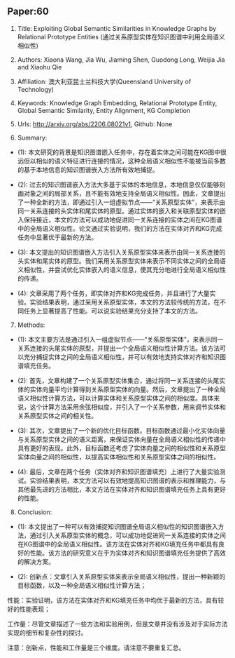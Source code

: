 ## Paper:60




1. Title: Exploiting Global Semantic Similarities in Knowledge Graphs by Relational Prototype Entities (通过关系原型实体在知识图谱中利用全局语义相似性)

2. Authors: Xiaona Wang, Jia Wu, Jiaming Shen, Guodong Long, Weijia Jia and Xiaohu Qie

3. Affiliation: 澳大利亚昆士兰科技大学(Queensland University of Technology)

4. Keywords: Knowledge Graph Embedding, Relational Prototype Entity, Global Semantic Similarity, Entity Alignment, KG Completion

5. Urls: http://arxiv.org/abs/2206.08021v1, Github: None

6. Summary: 

- (1): 本文研究的背景是知识图谱嵌入任务中，存在着实体之间可能在KG图中很远但以相似的语义特征进行连接的情况，这种全局语义相似性不能被当前多数的基于本地信息的知识图谱嵌入方法所有效地捕捉。

- (2): 过去的知识图谱嵌入方法大多基于实体的本地信息，本地信息仅仅能够刻画对象之间的局部关系，且不能有效地支持全局语义相似性。因此，文章提出了一种全新的方法，即通过引入一组虚拟节点——“关系原型实体”，来表示由同一关系连接的头实体和尾实体的原型。通过实体的嵌入和关联原型实体的嵌入保持接近，本文的方法可以成功地促进同一关系连接的实体之间在KG图谱中的全局语义相似性。论文通过实验说明，我们的方法在实体对齐和KG完成任务中显著优于最新的方法。

- (3): 本文提出的知识图谱嵌入方法引入关系原型实体来表示由同一关系连接的头实体和尾实体的原型。我们采用关系原型实体来表示不同实体之间的全局语义相似性，并尝试优化实体嵌入的语义信息，使其充分地进行全局语义相似性的传递。

- (4): 文章采用了两个任务，即实体对齐和KG完成任务，并且进行了大量实验。实验结果表明，通过采用关系原型实体，本文的方法较传统的方法，在不同任务上显著提高了性能。可以说实验结果充分支持了本文的方法。
7. Methods:

- (1): 本文主要方法是通过引入一组虚拟节点——“关系原型实体”，来表示同一关系连接的头尾实体的原型，并提出一个全局语义相似性计算方法。该方法可以充分捕捉实体之间的全局语义相似性，并可以有效地支持实体对齐和知识图谱填充任务。

- (2): 首先，文章构建了一个关系原型实体集合，通过将同一关系连接的头尾实体的实体向量平均计算得到关系原型实体的向量。然后，文章提出了一种全局语义相似性计算方法，可以计算实体和关系原型实体之间的相似度。具体来说，这个计算方法采用余弦相似度，并引入了一个关系参数，用来调节实体和关系原型实体之间的相关性。

- (3): 其次，文章提出了一个新的优化目标函数。目标函数通过最小化实体向量与关系原型实体之间的语义距离，来保证实体向量在全局语义相似性的传递中具有更好的表现。此外，目标函数还考虑了实体向量之间的相似性和关系原型实体向量之间的相似性，以提高实体相似性和关系原型实体之间的相似性。

- (4): 最后，文章在两个任务（实体对齐和知识图谱填充）上进行了大量实验测试。实验结果表明，本文方法可以有效地提高知识图谱的表示和推理能力，与其他最先进的方法相比，本文方法在实体对齐和知识图谱填充任务上具有更好的性能。





8. Conclusion: 

- (1): 本文提出了一种可以有效捕捉知识图谱全局语义相似性的知识图谱嵌入方法，通过引入关系原型实体的概念，可以成功地促进同一关系连接的实体之间在KG图谱中的全局语义相似性。该方法在实体对齐和KG填充任务中都具有良好的性能。该方法的研究意义在于为实体对齐和知识图谱填充任务提供了高效的解决方案。

- (2): 创新点：文章引入关系原型实体来表示全局语义相似性，提出一种新颖的目标函数，以及一种全局语义相似性计算方法；

性能：实验证明，该方法在实体对齐和KG填充任务中均优于最新的方法，具有较好的性能表现；

工作量：尽管文章描述了一些方法和实验用例，但是文章并没有涉及对于实际方法实现的细节和复杂性的探讨。

注意：创新点，性能和工作量是三个维度。请注意不要重复汇总。




